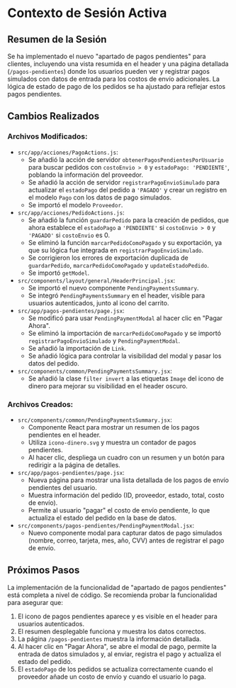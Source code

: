 # Contexto de Sesión Activa

## Resumen de la Sesión
Se ha implementado el nuevo "apartado de pagos pendientes" para clientes, incluyendo una vista resumida en el header y una página detallada (`/pagos-pendientes`) donde los usuarios pueden ver y registrar pagos simulados con datos de entrada para los costos de envío adicionales. La lógica de estado de pago de los pedidos se ha ajustado para reflejar estos pagos pendientes.

## Cambios Realizados

### Archivos Modificados:
*   `src/app/acciones/PagoActions.js`:
    *   Se añadió la acción de servidor `obtenerPagosPendientesPorUsuario` para buscar pedidos con `costoEnvio > 0` y `estadoPago: 'PENDIENTE'`, poblando la información del proveedor.
    *   Se añadió la acción de servidor `registrarPagoEnvioSimulado` para actualizar el `estadoPago` del pedido a `'PAGADO'` y crear un registro en el modelo `Pago` con los datos de pago simulados.
    *   Se importó el modelo `Proveedor`.
*   `src/app/acciones/PedidoActions.js`:
    *   Se añadió la función `guardarPedido` para la creación de pedidos, que ahora establece el `estadoPago` a `'PENDIENTE'` si `costoEnvio > 0` y `'PAGADO'` si `costoEnvio` es 0.
    *   Se eliminó la función `marcarPedidoComoPagado` y su exportación, ya que su lógica fue integrada en `registrarPagoEnvioSimulado`.
    *   Se corrigieron los errores de exportación duplicada de `guardarPedido`, `marcarPedidoComoPagado` y `updateEstadoPedido`.
    *   Se importó `getModel`.
*   `src/components/layout/general/HeaderPrincipal.jsx`:
    *   Se importó el nuevo componente `PendingPaymentsSummary`.
    *   Se integró `PendingPaymentsSummary` en el header, visible para usuarios autenticados, junto al icono del carrito.
*   `src/app/pagos-pendientes/page.jsx`:
    *   Se modificó para usar `PendingPaymentModal` al hacer clic en "Pagar Ahora".
    *   Se eliminó la importación de `marcarPedidoComoPagado` y se importó `registrarPagoEnvioSimulado` y `PendingPaymentModal`.
    *   Se añadió la importación de `Link`.
    *   Se añadió lógica para controlar la visibilidad del modal y pasar los datos del pedido.
*   `src/components/common/PendingPaymentsSummary.jsx`:
    *   Se añadió la clase `filter invert` a las etiquetas `Image` del icono de dinero para mejorar su visibilidad en el header oscuro.

### Archivos Creados:
*   `src/components/common/PendingPaymentsSummary.jsx`:
    *   Componente React para mostrar un resumen de los pagos pendientes en el header.
    *   Utiliza `icono-dinero.svg` y muestra un contador de pagos pendientes.
    *   Al hacer clic, despliega un cuadro con un resumen y un botón para redirigir a la página de detalles.
*   `src/app/pagos-pendientes/page.jsx`:
    *   Nueva página para mostrar una lista detallada de los pagos de envío pendientes del usuario.
    *   Muestra información del pedido (ID, proveedor, estado, total, costo de envío).
    *   Permite al usuario "pagar" el costo de envío pendiente, lo que actualiza el estado del pedido en la base de datos.
*   `src/components/pagos-pendientes/PendingPaymentModal.jsx`:
    *   Nuevo componente modal para capturar datos de pago simulados (nombre, correo, tarjeta, mes, año, CVV) antes de registrar el pago de envío.

## Próximos Pasos
La implementación de la funcionalidad de "apartado de pagos pendientes" está completa a nivel de código. Se recomienda probar la funcionalidad para asegurar que:
1.  El icono de pagos pendientes aparece y es visible en el header para usuarios autenticados.
2.  El resumen desplegable funciona y muestra los datos correctos.
3.  La página `/pagos-pendientes` muestra la información detallada.
4.  Al hacer clic en "Pagar Ahora", se abre el modal de pago, permite la entrada de datos simulados y, al enviar, registra el pago y actualiza el estado del pedido.
5.  El `estadoPago` de los pedidos se actualiza correctamente cuando el proveedor añade un costo de envío y cuando el usuario lo paga.
